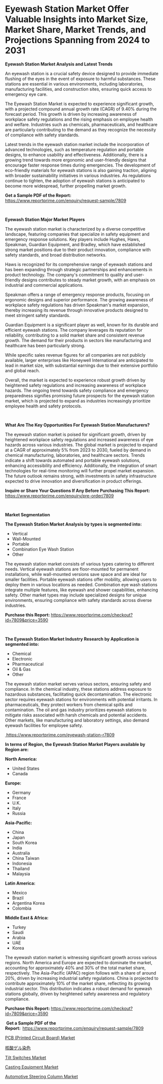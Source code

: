 <p><h1>Eyewash Station Market Offer Valuable Insights into Market Size, Market Share, Market Trends, and Projections Spanning from 2024 to 2031</h1></p><p><strong>Eyewash Station Market Analysis and Latest Trends</strong></p>
<p><p>An eyewash station is a crucial safety device designed to provide immediate flushing of the eyes in the event of exposure to harmful substances. These stations are essential in various environments, including laboratories, manufacturing facilities, and construction sites, ensuring quick access to emergency eye care. </p><p>The Eyewash Station Market is expected to experience significant growth, with a projected compound annual growth rate (CAGR) of 9.40% during the forecast period. This growth is driven by increasing awareness of workplace safety regulations and the rising emphasis on employee health and welfare. Industries such as chemicals, pharmaceuticals, and healthcare are particularly contributing to the demand as they recognize the necessity of compliance with safety standards.</p><p>Latest trends in the eyewash station market include the incorporation of advanced technologies, such as temperature regulation and portable designs, to enhance usability and effectiveness. Additionally, there is a growing trend towards more ergonomic and user-friendly designs that encourage faster response times during emergencies. The development of eco-friendly materials for eyewash stations is also gaining traction, aligning with broader sustainability initiatives in various industries. As regulations continue to tighten, the adoption of eyewash stations is anticipated to become more widespread, further propelling market growth.</p></p>
<p><strong>Get a Sample PDF of the Report:&nbsp;</strong> <a href="https://www.reportprime.com/enquiry/request-sample/7809">https://www.reportprime.com/enquiry/request-sample/7809</a></p>
<p>&nbsp;</p>
<p><strong>Eyewash Station Major Market Players</strong></p>
<p><p>The eyewash station market is characterized by a diverse competitive landscape, featuring companies that specialize in safety equipment and emergency response solutions. Key players include Hughes, Haws, Speakman, Guardian Equipment, and Bradley, which have established strong market positions due to their product innovation, compliance with safety standards, and broad distribution networks.</p><p>Haws is recognized for its comprehensive range of eyewash stations and has been expanding through strategic partnerships and enhancements in product technology. The company's commitment to quality and user-friendly designs contributes to steady market growth, with an emphasis on industrial and commercial applications. </p><p>Speakman offers a range of emergency response products, focusing on ergonomic designs and superior performance. The growing awareness of workplace safety regulations has driven Speakman's market expansion, thereby increasing its revenue through innovative products designed to meet stringent safety standards.</p><p>Guardian Equipment is a significant player as well, known for its durable and efficient eyewash stations. The company leverages its reputation for reliability, contributing to a solid market share and consistent revenue growth. The demand for their products in sectors like manufacturing and healthcare has been particularly strong.</p><p>While specific sales revenue figures for all companies are not publicly available, larger enterprises like Honeywell International are anticipated to lead in market size, with substantial earnings due to their extensive portfolio and global reach. </p><p>Overall, the market is expected to experience robust growth driven by heightened safety regulations and increasing awareness of workplace hazards. The ongoing trend towards safety compliance and emergency preparedness signifies promising future prospects for the eyewash station market, which is projected to expand as industries increasingly prioritize employee health and safety protocols.</p></p>
<p>&nbsp;</p>
<p><strong>What Are The Key Opportunities For Eyewash Station Manufacturers?</strong></p>
<p><p>The eyewash station market is poised for significant growth, driven by heightened workplace safety regulations and increased awareness of eye hazards across various industries. The global market is projected to expand at a CAGR of approximately 5% from 2023 to 2030, fueled by demand in chemical manufacturing, laboratories, and healthcare sectors. Trends indicate a shift towards automated and portable eyewash solutions, enhancing accessibility and efficiency. Additionally, the integration of smart technologies for real-time monitoring will further propel market expansion. The future outlook remains strong, with investments in safety infrastructure expected to drive innovation and diversification in product offerings.</p></p>
<p><strong>Inquire or Share Your Questions If Any Before Purchasing This Report:</strong> <a href="https://www.reportprime.com/enquiry/pre-order/7809">https://www.reportprime.com/enquiry/pre-order/7809</a></p>
<p>&nbsp;</p>
<p><strong>Market Segmentation</strong></p>
<p><strong>The Eyewash Station Market Analysis by types is segmented into:</strong></p>
<p><ul><li>Vertical</li><li>Wall-Mounted</li><li>Portable</li><li>Combination Eye Wash Station</li><li>Other</li></ul></p>
<p><p>The eyewash station market consists of various types catering to different needs. Vertical eyewash stations are floor-mounted for permanent installations, while wall-mounted versions save space and are ideal for smaller facilities. Portable eyewash stations offer mobility, allowing users to deploy them in various locations as needed. Combination eye wash stations integrate multiple features, like eyewash and shower capabilities, enhancing safety. Other market types may include specialized designs for unique environments, ensuring compliance with safety standards across diverse industries.</p></p>
<p><strong>Purchase this Report:&nbsp;</strong><a href="https://www.reportprime.com/checkout?id=7809&price=3590">https://www.reportprime.com/checkout?id=7809&price=3590</a></p>
<p>&nbsp;</p>
<p><strong>The Eyewash Station Market Industry Research by Application is segmented into:</strong></p>
<p><ul><li>Chemical</li><li>Electronic</li><li>Pharmaceutical</li><li>Oil & Gas</li><li>Other</li></ul></p>
<p><p>The eyewash station market serves various sectors, ensuring safety and compliance. In the chemical industry, these stations address exposure to hazardous substances, facilitating quick decontamination. The electronic sector requires eyewash stations for environments with potential irritants. In pharmaceuticals, they protect workers from chemical spills and contamination. The oil and gas industry prioritizes eyewash stations to mitigate risks associated with harsh chemicals and potential accidents. Other markets, like manufacturing and laboratory settings, also demand eyewash facilities for employee safety.</p></p>
<p><a href="https://www.reportprime.com/eyewash-station-r7809">&nbsp;https://www.reportprime.com/eyewash-station-r7809</a></p>
<p><strong>In terms of Region, the Eyewash Station Market Players available by Region are:</strong></p>
<p>
    <p> <strong> North America: </strong>
        <ul>
            <li>United States</li>
            <li>Canada</li>
        </ul>
        </p> 
    <p> <strong> Europe: </strong>
        <ul>
            <li>Germany</li>
            <li>France</li>
            <li>U.K.</li>
            <li>Italy</li>
            <li>Russia</li>
        </ul>
        </p> 
    <p> <strong> Asia-Pacific: </strong>
        <ul>
            <li>China</li>
            <li>Japan</li>
            <li>South Korea</li>
            <li>India</li>
            <li>Australia</li>
            <li>China Taiwan</li>
            <li>Indonesia</li>
            <li>Thailand</li>
            <li>Malaysia</li>
        </ul>
        </p> 
    <p> <strong> Latin America: </strong>
        <ul>
            <li>Mexico</li>
            <li>Brazil</li>
            <li>Argentina Korea</li>
            <li>Colombia</li>
        </ul>
        </p> 
    <p> <strong> Middle East & Africa: </strong>
        <ul>
            <li>Turkey</li>
            <li>Saudi</li>
            <li>Arabia</li>
            <li>UAE</li>
            <li>Korea</li>
        </ul>
    </p>
    </p>
<p><p>The eyewash station market is witnessing significant growth across various regions. North America and Europe are expected to dominate the market, accounting for approximately 40% and 30% of the total market share, respectively. The Asia-Pacific (APAC) region follows with a share of around 20%, driven by increasing industrial safety regulations. China is projected to contribute approximately 10% of the market share, reflecting its growing industrial sector. This distribution indicates a robust demand for eyewash stations globally, driven by heightened safety awareness and regulatory compliance.</p></p>
<p><strong>Purchase this Report: </strong><a href="https://www.reportprime.com/checkout?id=7809&price=3590">https://www.reportprime.com/checkout?id=7809&price=3590</a></p>
<p>&nbsp;<strong>Get a Sample PDF of the Report:&nbsp;&nbsp;</strong><a href="https://www.reportprime.com/enquiry/request-sample/7809">https://www.reportprime.com/enquiry/request-sample/7809</a></p>
<p><strong></strong></p>
<p><p><a href="https://medium.com/@haangelat16/pcb-printed-circuit-board-market-size-share-trends-analysis-report-by-end-use-electronic-81b122db7e02">PCB (Printed Circuit Board) Market</a></p><p><a href="https://medium.com/@mares423/nucleic-acid-gel-stains-market-%E3%81%AF-%E3%82%B3%E3%82%B9%E3%83%88%E7%AE%A1%E7%90%86%E3%81%A8%E5%8A%B9%E7%8E%87%E5%90%91%E4%B8%8A%E3%82%92%E5%84%AA%E5%85%88%E3%81%97%E3%81%BE%E3%81%99-%E3%81%95%E3%82%89%E3%81%AB-%E5%A0%B1%E5%91%8A%E6%9B%B8%E3%81%AF%E5%B8%82%E5%A0%B4%E3%81%AE%E9%9C%80%E8%A6%81%E9%9D%A2%E3%81%A8%E4%BE%9B%E7%B5%A6%E9%9D%A2%E3%81%AE%E4%B8%A1%E6%96%B9%E3%82%92%E3%82%AB%E3%83%90%E3%83%BC%E3%81%97%E3%81%A6%E3%81%84%E3%81%BE%E3%81%99-nucleic-acid-6f8b514c7375">核酸ゲル染色</a></p><p><a href="https://issuu.com/reportprime-2/docs/tilt-switches-market-size-2030.pptx_ec19bffaaf5b75">Tilt Switches Market</a></p><p><a href="https://issuu.com/reportprime-2/docs/casting-equipment-market-size-2030._477e59539e17b3">Casting Equipment Market</a></p><p><a href="https://www.linkedin.com/pulse/automotive-steering-column-market-size-growth-trends-owjqc?trackingId=MMJoz%2FGAQ2G8aSVmeC7Gxg%3D%3D">Automotive Steering Column Market</a></p></p>